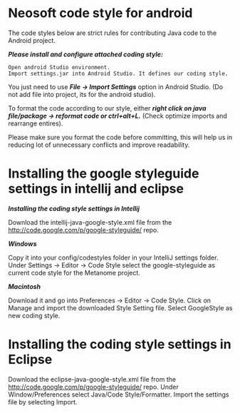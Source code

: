 # Neosoft code style for android
The code styles below are strict rules for contributing Java code to the Android project. 

***Please install and configure attached coding style:***

    Open android Studio environment.
    Import settings.jar into Android Studio. It defines our coding style.  

You just need to use ***File -> Import Settings*** option in Android Studio. (Do not add file into project, its for the android studio).

To format the code according to our style, either ***right click on java file/package -> reformat code or ctrl+alt+L.*** (Check optimize imports and rearrange entires).

Please make sure you format the code before committing, this will help us in reducing lot of unnecessary conflicts and improve readability.


# Installing the google styleguide settings in intellij and eclipse

***Installing the coding style settings in Intellij***

Download the intellij-java-google-style.xml file from the http://code.google.com/p/google-styleguide/ repo.

***Windows***

Copy it into your config/codestyles folder in your IntelliJ settings folder. Under Settings -> Editor -> Code Style select the google-styleguide as current code style for the Metanome project.

***Macintosh***

Download it and go into Preferences -> Editor -> Code Style. Click on Manage and import the downloaded Style Setting file. Select GoogleStyle as new coding style.

# Installing the coding style settings in Eclipse

Download the eclipse-java-google-style.xml file from the http://code.google.com/p/google-styleguide/ repo. Under Window/Preferences select Java/Code Style/Formatter. Import the settings file by selecting Import.

